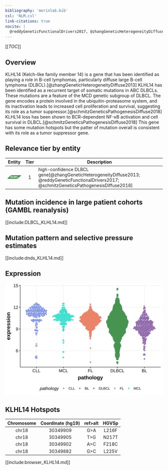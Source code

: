 ```yaml
---
bibliography: 'morinlab.bib'
csl: 'NLM.csl'
link-citations: true
nocite: |
  @reddyGeneticFunctionalDrivers2017, @zhangGeneticHeterogeneityDiffuse2013, @schmitzGeneticsPathogenesisDiffuse2018, 
---
```

[[_TOC_]]

## Overview
KLHL14 (Kelch-like family member 14) is a gene that has been identified as playing a role in B-cell lymphomas, particularly diffuse large B-cell lymphoma (DLBCL).[@zhangGeneticHeterogeneityDiffuse2013] KLHL14 has been identified as a recurrent target of somatic mutations in ABC DLBCLs. These mutations are a feature of the MCD genetic subgroup of DLBCL. The gene encodes a protein involved in the ubiquitin-proteasome system, and its inactivation leads to increased cell proliferation and survival, suggesting its role as a tumor suppressor.[@schmitzGeneticsPathogenesisDiffuse2018] KLHL14 loss has been shown to BCR-dependent NF-κB activation and cell survival in DLBCL.[@schmitzGeneticsPathogenesisDiffuse2018] This gene has some mutation hotspots but the patter of mutation overall is consistent with its role as a tumor suppressor gene.


## Relevance tier by entity

|Entity|Tier|Description               |
|:------:|:----:|--------------------------|
|![DLBCL](images/icons/DLBCL_tier1.png) |1   |high-confidence DLBCL gene[@zhangGeneticHeterogeneityDiffuse2013; @reddyGeneticFunctionalDrivers2017; @schmitzGeneticsPathogenesisDiffuse2018]|

## Mutation incidence in large patient cohorts (GAMBL reanalysis)

[[include:DLBCL_KLHL14.md]]

## Mutation pattern and selective pressure estimates

[[include:dnds_KLHL14.md]]

## Expression
![](images/gene_expression/KLHL14_by_pathology.svg)

## KLHL14 Hotspots

| Chromosome |Coordinate (hg19) | ref>alt | HGVSp | 
 | :---:| :---: | :--: | :---: |
| chr18 | 30349909 | G>A | L216F |
| chr18 | 30349905 | T>G | N217T |
| chr18 | 30349902 | A>C | F218C |
| chr18 | 30349882 | G>C | L225V |

[[include:browser_KLHL14.md]]


<!-- ORIGIN: zhangGeneticHeterogeneityDiffuse2013 -->
<!-- DLBCL: zhangGeneticHeterogeneityDiffuse2013 -->
